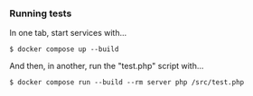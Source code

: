 ### Running tests

In one tab, start services with...

```
$ docker compose up --build
```

And then, in another, run the "test.php" script with...

```
$ docker compose run --build --rm server php /src/test.php
```

